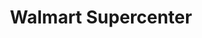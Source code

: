 ---
title: "Walmart Supercenter"
url: /bismarck/walmart-supercenter-skyline-boulevard/
shop: Supermarkt
---